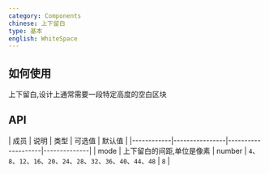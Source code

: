 ```yaml
---
category: Components
chinese: 上下留白
type: 基本
english: WhiteSpace
---
```


## 如何使用

上下留白,设计上通常需要一段特定高度的空白区块

## API

| 成员        | 说明           | 类型      |  可选值         | 默认值       |
|------------|----------------|--------------------|--------------|
| mode       |  上下留白的间距,单位是像素   | number | `4`、`8`、`12`、`16`、`20`、`24`、`28`、`32`、`36`、`40`、`44`、`48` | `8`  |
